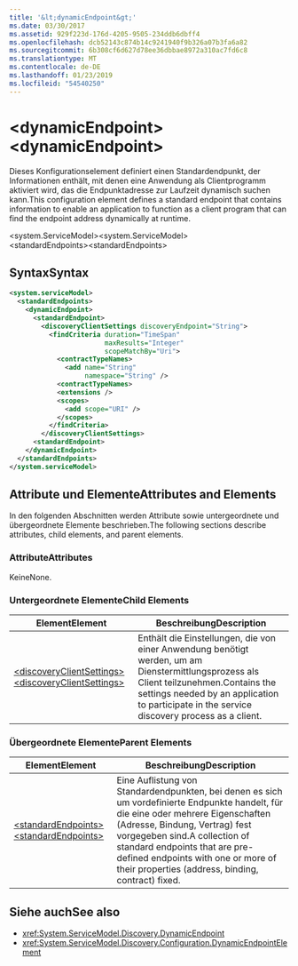 ```yaml
---
title: '&lt;dynamicEndpoint&gt;'
ms.date: 03/30/2017
ms.assetid: 929f223d-176d-4205-9505-234ddb6dbff4
ms.openlocfilehash: dcb52143c874b14c9241940f9b326a07b3fa6a82
ms.sourcegitcommit: 6b308cf6d627d78ee36dbbae8972a310ac7fd6c8
ms.translationtype: MT
ms.contentlocale: de-DE
ms.lasthandoff: 01/23/2019
ms.locfileid: "54540250"
---
```

# <a name="ltdynamicendpointgt"></a><span data-ttu-id="404a1-102">&lt;dynamicEndpoint&gt;</span><span class="sxs-lookup"><span data-stu-id="404a1-102">&lt;dynamicEndpoint&gt;</span></span>
<span data-ttu-id="404a1-103">Dieses Konfigurationselement definiert einen Standardendpunkt, der Informationen enthält, mit denen eine Anwendung als Clientprogramm aktiviert wird, das die Endpunktadresse zur Laufzeit dynamisch suchen kann.</span><span class="sxs-lookup"><span data-stu-id="404a1-103">This configuration element defines a standard endpoint that contains information to enable an application to function as a client program that can find the endpoint address dynamically at runtime.</span></span>  
  
<span data-ttu-id="404a1-104">\<system.ServiceModel></span><span class="sxs-lookup"><span data-stu-id="404a1-104">\<system.ServiceModel></span></span>  
<span data-ttu-id="404a1-105">\<standardEndpoints></span><span class="sxs-lookup"><span data-stu-id="404a1-105">\<standardEndpoints></span></span>  
  
## <a name="syntax"></a><span data-ttu-id="404a1-106">Syntax</span><span class="sxs-lookup"><span data-stu-id="404a1-106">Syntax</span></span>  
  
```xml  
<system.serviceModel>
  <standardEndpoints>
    <dynamicEndpoint>
      <standardEndpoint>
        <discoveryClientSettings discoveryEndpoint="String">
          <findCriteria duration="TimeSpan"
                        maxResults="Integer"
                        scopeMatchBy="Uri">
            <contractTypeNames>
              <add name="String"
                   namespace="String" />
            <contractTypeNames>
            <extensions />
            <scopes>
              <add scope="URI" />
            </scopes>
          </findCriteria>
        </discoveryClientSettings>
      <standardEndpoint>
    </dynamicEndpoint>
  </standardEndpoints>
</system.serviceModel>
```  
  
## <a name="attributes-and-elements"></a><span data-ttu-id="404a1-107">Attribute und Elemente</span><span class="sxs-lookup"><span data-stu-id="404a1-107">Attributes and Elements</span></span>  
 <span data-ttu-id="404a1-108">In den folgenden Abschnitten werden Attribute sowie untergeordnete und übergeordnete Elemente beschrieben.</span><span class="sxs-lookup"><span data-stu-id="404a1-108">The following sections describe attributes, child elements, and parent elements.</span></span>  
  
### <a name="attributes"></a><span data-ttu-id="404a1-109">Attribute</span><span class="sxs-lookup"><span data-stu-id="404a1-109">Attributes</span></span>  
 <span data-ttu-id="404a1-110">Keine</span><span class="sxs-lookup"><span data-stu-id="404a1-110">None.</span></span>  
  
### <a name="child-elements"></a><span data-ttu-id="404a1-111">Untergeordnete Elemente</span><span class="sxs-lookup"><span data-stu-id="404a1-111">Child Elements</span></span>  
  
|<span data-ttu-id="404a1-112">Element</span><span class="sxs-lookup"><span data-stu-id="404a1-112">Element</span></span>|<span data-ttu-id="404a1-113">Beschreibung</span><span class="sxs-lookup"><span data-stu-id="404a1-113">Description</span></span>|  
|-------------|-----------------|  
|[<span data-ttu-id="404a1-114">\<discoveryClientSettings></span><span class="sxs-lookup"><span data-stu-id="404a1-114">\<discoveryClientSettings></span></span>](../../../../../docs/framework/configure-apps/file-schema/wcf/discoveryclientsettings.md)|<span data-ttu-id="404a1-115">Enthält die Einstellungen, die von einer Anwendung benötigt werden, um am Dienstermittlungsprozess als Client teilzunehmen.</span><span class="sxs-lookup"><span data-stu-id="404a1-115">Contains the settings needed by an application to participate in the service discovery process as a client.</span></span>|  
  
### <a name="parent-elements"></a><span data-ttu-id="404a1-116">Übergeordnete Elemente</span><span class="sxs-lookup"><span data-stu-id="404a1-116">Parent Elements</span></span>  
  
|<span data-ttu-id="404a1-117">Element</span><span class="sxs-lookup"><span data-stu-id="404a1-117">Element</span></span>|<span data-ttu-id="404a1-118">Beschreibung</span><span class="sxs-lookup"><span data-stu-id="404a1-118">Description</span></span>|  
|-------------|-----------------|  
|[<span data-ttu-id="404a1-119">\<standardEndpoints></span><span class="sxs-lookup"><span data-stu-id="404a1-119">\<standardEndpoints></span></span>](../../../../../docs/framework/configure-apps/file-schema/wcf/standardendpoints.md)|<span data-ttu-id="404a1-120">Eine Auflistung von Standardendpunkten, bei denen es sich um vordefinierte Endpunkte handelt, für die eine oder mehrere Eigenschaften (Adresse, Bindung, Vertrag) fest vorgegeben sind.</span><span class="sxs-lookup"><span data-stu-id="404a1-120">A collection of standard endpoints that are pre-defined endpoints with one or more of their properties (address, binding, contract) fixed.</span></span>|  
  
## <a name="see-also"></a><span data-ttu-id="404a1-121">Siehe auch</span><span class="sxs-lookup"><span data-stu-id="404a1-121">See also</span></span>
- <xref:System.ServiceModel.Discovery.DynamicEndpoint>
- <xref:System.ServiceModel.Discovery.Configuration.DynamicEndpointElement>
